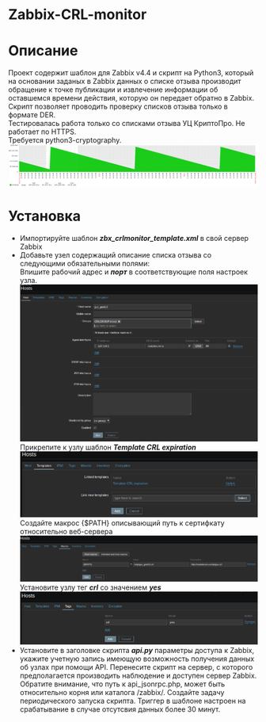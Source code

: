 # Zabbix-CRL-monitor
<h1>
Описание</H1>
Проект содержит шаблон для Zabbix v4.4 и скрипт на Python3, который на основании заданых в Zabbix данных о списке отзыва производит обращение к точке публикации и извлечение информации об оставшемся времени действия, которую он передает обратно в Zabbix.<br /> 
Скрипт позволяет проводить проверку списков отзыва только в формате DER.<br />
Тестировалась работа только со списками отзыва УЦ КриптоПро. Не работает по HTTPS.<br />
Требуется python3-cryptography.<br />
<img src="5.png" /><h1>
Установка</H1><ul><li>
Импортируйте шаблон <b><i>zbx_crlmonitor_template.xml</i></b> в свой сервер Zabbix</li><li>
Добавьте узел содержащий описание списка отзыва со следующими обязательными полями:<br />
Впишите рабочий адрес и <b><i>порт</b></i> в соответствующие поля настроек узла.<img src="1.png" /><br />
Прикрепите к узлу шаблон  <b><i>Template CRL expiration</b></i><img src="2.png" /> <br />
Создайте макрос {$PATH} описывающий путь к сертифкату относительно веб-сервера<img src="3.png" /><br />
Установите узлу тег <b><i>crl</b></i> со значением <b><i>yes</b></i><img src="4.png" /><br /></li><li>
Установите в заголовке скрипта <b><I>api.py</i></b> параметры доступа к Zabbix, укажите учетную запись имеющую возможность получения данных об узлах при помощи API. Перенесите скрипт на сервер, с которого предполагается производить наблюдение и доступен сервер Zabbix. Обратите внимание, что путь к api_jsonrpc.php, может быть относительно корня или каталога /zabbix/.
Создайте задачу периодического запуска скрипта. Триггер в шаблоне настроен на срабатывание в случае отсутсвия данных более 30 минут.</li></ui>

